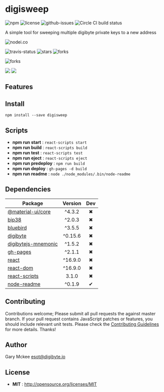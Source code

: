 # digisweep

![npm](https://img.shields.io/npm/v/digisweep.svg) ![license](https://img.shields.io/npm/l/digisweep.svg) ![github-issues](https://img.shields.io/github/issues/digicontributer/digisweep.svg)  ![Circle CI build status](https://circleci.com/gh/digicontributer/digisweep.svg?style=svg)

A simple tool for sweeping multiple digibyte private keys to a new address

![nodei.co](https://nodei.co/npm/digisweep.png?downloads=true&downloadRank=true&stars=true)

![travis-status](https://img.shields.io/travis/digicontributer/digisweep.svg)
![stars](https://img.shields.io/github/stars/digicontributer/digisweep.svg)
![forks](https://img.shields.io/github/forks/digicontributer/digisweep.svg)

![forks](https://img.shields.io/github/forks/digicontributer/digisweep.svg)

![](https://david-dm.org/digicontributer/digisweep/status.svg)
![](https://david-dm.org/digicontributer/digisweep/dev-status.svg)

## Features


## Install

`npm install --save digisweep`


## Scripts

 - **npm run start** : `react-scripts start`
 - **npm run build** : `react-scripts build`
 - **npm run test** : `react-scripts test`
 - **npm run eject** : `react-scripts eject`
 - **npm run predeploy** : `npm run build`
 - **npm run deploy** : `gh-pages -d build`
 - **npm run readme** : `node ./node_modules/.bin/node-readme`

## Dependencies

Package | Version | Dev
--- |:---:|:---:
[@material-ui/core](https://www.npmjs.com/package/@material-ui/core) | ^4.3.2 | ✖
[bip38](https://www.npmjs.com/package/bip38) | ^2.0.3 | ✖
[bluebird](https://www.npmjs.com/package/bluebird) | ^3.5.5 | ✖
[digibyte](https://www.npmjs.com/package/digibyte) | ^0.15.6 | ✖
[digibytejs-mnemonic](https://www.npmjs.com/package/digibytejs-mnemonic) | ^1.5.2 | ✖
[gh-pages](https://www.npmjs.com/package/gh-pages) | ^2.1.1 | ✖
[react](https://www.npmjs.com/package/react) | ^16.9.0 | ✖
[react-dom](https://www.npmjs.com/package/react-dom) | ^16.9.0 | ✖
[react-scripts](https://www.npmjs.com/package/react-scripts) | 3.1.0 | ✖
[node-readme](https://www.npmjs.com/package/node-readme) | ^0.1.9 | ✔


## Contributing

Contributions welcome; Please submit all pull requests the against master branch. If your pull request contains JavaScript patches or features, you should include relevant unit tests. Please check the [Contributing Guidelines](contributng.md) for more details. Thanks!

## Author

Gary Mckee <esot@digibyte.io>

## License

 - **MIT** : http://opensource.org/licenses/MIT

